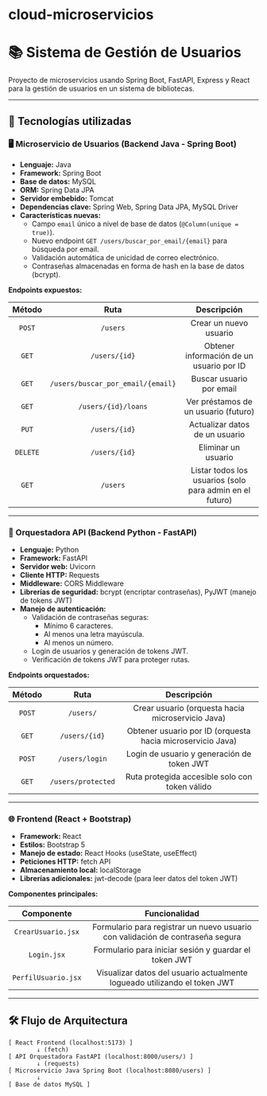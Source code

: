 # cloud-microservicios
# 📚 Sistema de Gestión de Usuarios

Proyecto de microservicios usando Spring Boot, FastAPI, Express y React para la gestión de usuarios en un sistema de bibliotecas.

---

## 🚀 Tecnologías utilizadas

### 🖥️ Microservicio de Usuarios (Backend Java - Spring Boot)

- **Lenguaje:** Java
- **Framework:** Spring Boot
- **Base de datos:** MySQL
- **ORM:** Spring Data JPA
- **Servidor embebido:** Tomcat
- **Dependencias clave:** Spring Web, Spring Data JPA, MySQL Driver
- **Características nuevas:**
  - Campo `email` único a nivel de base de datos (`@Column(unique = true)`).
  - Nuevo endpoint `GET /users/buscar_por_email/{email}` para búsqueda por email.
  - Validación automática de unicidad de correo electrónico.
  - Contraseñas almacenadas en forma de hash en la base de datos (bcrypt).

**Endpoints expuestos:**

| Método | Ruta | Descripción |
|:------:|:----:|:-----------:|
| `POST` | `/users` | Crear un nuevo usuario |
| `GET` | `/users/{id}` | Obtener información de un usuario por ID |
| `GET` | `/users/buscar_por_email/{email}` | Buscar usuario por email |
| `GET` | `/users/{id}/loans` | Ver préstamos de un usuario (futuro) |
| `PUT` | `/users/{id}` | Actualizar datos de un usuario |
| `DELETE` | `/users/{id}` | Eliminar un usuario |
| `GET` | `/users` | Listar todos los usuarios (solo para admin en el futuro) |

---

### 🐍 Orquestadora API (Backend Python - FastAPI)

- **Lenguaje:** Python
- **Framework:** FastAPI
- **Servidor web:** Uvicorn
- **Cliente HTTP:** Requests
- **Middleware:** CORS Middleware
- **Librerías de seguridad:** bcrypt (encriptar contraseñas), PyJWT (manejo de tokens JWT)
- **Manejo de autenticación:**
  - Validación de contraseñas seguras:
    - Mínimo 6 caracteres.
    - Al menos una letra mayúscula.
    - Al menos un número.
  - Login de usuarios y generación de tokens JWT.
  - Verificación de tokens JWT para proteger rutas.

**Endpoints orquestados:**

| Método | Ruta | Descripción |
|:------:|:----:|:-----------:|
| `POST` | `/users/` | Crear usuario (orquesta hacia microservicio Java) |
| `GET`  | `/users/{id}` | Obtener usuario por ID (orquesta hacia microservicio Java) |
| `POST` | `/users/login` | Login de usuario y generación de token JWT |
| `GET`  | `/users/protected` | Ruta protegida accesible solo con token válido |

---

### 🌐 Frontend (React + Bootstrap)

- **Framework:** React
- **Estilos:** Bootstrap 5
- **Manejo de estado:** React Hooks (useState, useEffect)
- **Peticiones HTTP:** fetch API
- **Almacenamiento local:** localStorage
- **Librerías adicionales:** jwt-decode (para leer datos del token JWT)

**Componentes principales:**

| Componente | Funcionalidad |
|:----------:|:-------------:|
| `CrearUsuario.jsx` | Formulario para registrar un nuevo usuario con validación de contraseña segura |
| `Login.jsx` | Formulario para iniciar sesión y guardar el token JWT |
| `PerfilUsuario.jsx` | Visualizar datos del usuario actualmente logueado utilizando el token JWT |

---

## 🛠 Flujo de Arquitectura

```plaintext
[ React Frontend (localhost:5173) ]
        ↓ (fetch)
[ API Orquestadora FastAPI (localhost:8000/users/) ]
        ↓ (requests)
[ Microservicio Java Spring Boot (localhost:8080/users) ]
        ↓
[ Base de datos MySQL ]
